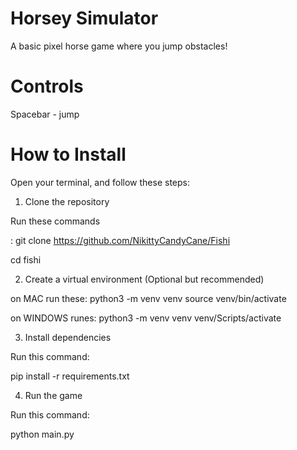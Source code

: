 # Horsey Simulator

A basic pixel horse game where you jump obstacles!

# Controls

Spacebar - jump

# How to Install

Open your terminal, and follow these steps:

1. Clone the repository

Run these commands

: git clone https://github.com/NikittyCandyCane/Fishi

cd fishi

2. Create a virtual environment (Optional but recommended)

on MAC run these: python3 -m venv venv source venv/bin/activate

on WINDOWS runes: python3 -m venv venv venv/Scripts/activate

3. Install dependencies

Run this command: 

pip install -r requirements.txt

4. Run the game

Run this command: 

python main.py